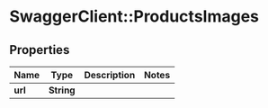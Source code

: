 # SwaggerClient::ProductsImages

## Properties
Name | Type | Description | Notes
------------ | ------------- | ------------- | -------------
**url** | **String** |  | 


